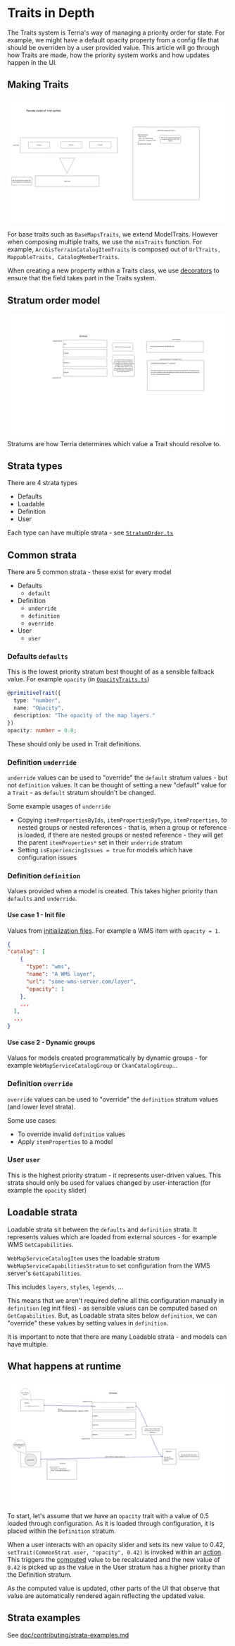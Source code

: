 # Traits in Depth

The Traits system is Terria's way of managing a priority order for state. For example, we might have a default opacity property from a config file that should be overriden by a user provided value. This article will go through how Traits are made, how the priority system works and how updates happen in the UI.

## Making Traits

![Making Traits](./img/making_a_trait.png)

For base traits such as `BaseMapsTraits`, we extend ModelTraits. However when composing multiple traits, we use the `mixTraits` function. For example, `ArcGisTerrainCatalogItemTraits` is composed out of `UrlTraits, MappableTraits, CatalogMemberTraits`.

When creating a new property within a Traits class, we use [decorators](https://babeljs.io/docs/en/babel-plugin-proposal-decorators) to ensure that the field takes part in the Traits system.

## Stratum order model

![Stratum order model](./img/stratum.png)
Stratums are how Terria determines which value a Trait should resolve to.

## Strata types

There are 4 strata types

-   Defaults
-   Loadable
-   Definition
-   User

Each type can have multiple strata - see [`StratumOrder.ts`](/lib/Models/Definition/StratumOrder.ts)

## Common strata

There are 5 common strata - these exist for every model

-   Defaults
    -   `default`
-   Definition
    -   `underride`
    -   `definition`
    -   `override`
-   User
    -   `user`

### Defaults `defaults`

This is the lowest priority stratum best thought of as a sensible fallback value. For example `opacity` (in [`OpacityTraits.ts`](/lib/Traits/TraitsClasses/OpacityTraits.ts))

```ts
@primitiveTrait({
  type: "number",
  name: "Opacity",
  description: "The opacity of the map layers."
})
opacity: number = 0.8;
```

These should only be used in Trait definitions.

### Definition `underride`

`underride` values can be used to "override" the `default` stratum values - but not `definition` values. It can be thought of setting a new "default" value for a `Trait` - as `default` stratum shouldn't be changed.

Some example usages of `underride`

-   Copying `itemPropertiesByIds`, `itemPropertiesByType`, `itemProperties`, to nested groups or nested references - that is, when a group or reference is loaded, if there are nested groups or nested reference - they will get the parent `itemProperties*` set in their `underride` stratum
-   Setting `isExperiencingIssues = true` for models which have configuration issues

### Definition `definition`

Values provided when a model is created. This takes higher priority than `defaults` and `underride`.

#### Use case 1 - Init file

Values from [initialization files](https://github.com/TerriaJS/terriajs/blob/main/doc/customizing/initialization-files.md). For example a WMS item with `opacity = 1`.

```json
{
"catalog": [
    {
      "type": "wms",
      "name": "A WMS layer",
      "url": "some-wms-server.com/layer",
      "opacity": 1
    },
    ...
  ],
  ...
}
```

#### Use case 2 - Dynamic groups

Values for models created programmatically by dynamic groups - for example `WebMapServiceCatalogGroup` or `CkanCatalogGroup`...

### Definition `override`

`override` values can be used to "override" the `definition` stratum values (and lower level strata).

Some use cases:

-   To override invalid `definition` values
-   Apply `itemProperties` to a model

### User `user`

This is the highest priority stratum - it represents user-driven values. This strata should only be used for values changed by user-interaction (for example the `opacity` slider)

## Loadable strata

Loadable strata sit between the `defaults` and `definition` strata. It represents values which are loaded from external sources - for example WMS `GetCapabilities`.

`WebMapServiceCatalogItem` uses the loadable stratum `WebMapServiceCapabilitiesStratum` to set configuration from the WMS server's `GetCapabilities`.

This includes `layers`, `styles`, `legends`, ...

This means that we aren't required define all this configuration manually in `definition` (eg init files) - as sensible values can be computed based on `GetCapabilities`. But, as Loadable strata sites below `definition`, we can "override" these values by setting values in `definition`.

It is important to note that there are many Loadable strata - and models can have multiple.

## What happens at runtime

![Runtime](./img/runtime.png)

To start, let's assume that we have an `opacity` trait with a value of 0.5 loaded through configuration. As it is loaded through configuration, it is placed within the `Definition` stratum.

When a user interacts with an opacity slider and sets its new value to 0.42, `setTrait(CommonStrat.user, "opacity", 0.42)` is invoked within an [action](https://www.mobxjs.com/refguide/action.html). This triggers the [computed](https://www.mobxjs.com/refguide/computed-decorator.html) value to be recalculated and the new value of `0.42` is picked up as the value in the User stratum has a higher priority than the Definition stratum.

As the computed value is updated, other parts of the UI that observe that value are automatically rendered again reflecting the updated value.

## Strata examples

See [doc/contributing/strata-examples.md](./strata-examples.md)
